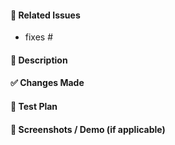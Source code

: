 #### 🔗 Related Issues

<!--
  Link the related issue(s) using GitHub's linking syntax (e.g., "fixes #123").
  This ensures traceability and automatic closure of issues when the PR is merged.
-->

-   fixes #<issue-number>

<!-- IMPORTANT: ensure this PR is linked to Zenhub by clicking the "Connect Issue" CTA below. -->

#### 📝 Description

<!--
  Provide a summary of the changes introduced by this pull request.
    - What is the purpose of this PR?
    - What problem does it solve?
    - Include any relevant context or links (designs, documentation, Slack discussions).
-->

#### ✅ Changes Made

<!-- Briefly outline the changes made in this PR. Use bullet points or a short list for clarity. -->

#### 🚀 Test Plan

<!--
  Outline the testing approach for this pull request.
  Include any manual steps, automated tests, or test cases that were executed.
-->

#### 📸 Screenshots / Demo (if applicable)

<!-- If your PR changes the UI or includes visual updates, include before-and-after screenshots or a short demo video. -->
